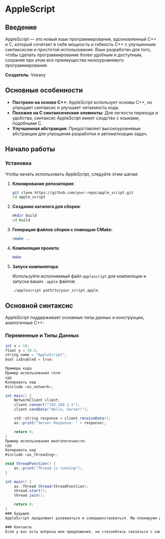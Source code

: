# AppleScript

## Введение

AppleScript — это новый язык программирования, вдохновленный C++ и C, который сочетает в себе мощность и гибкость C++ с улучшенным синтаксисом и простотой использования. Язык разработан для того, чтобы сделать программирование более удобным и доступным, сохраняя при этом все преимущества низкоуровневого программирования.

**Создатель**: Vseany

## Основные особенности

- **Построен на основе C++**: AppleScript использует основы C++, но упрощает синтаксис и улучшает читаемость кода.
- **Похожие на C синтаксические элементы**: Для легкости перехода и удобства, синтаксис AppleScript имеет сходство с языками, подобными C.
- **Улучшенная абстракция**: Предоставляет высокоуровневые абстракции для упрощения разработки и автоматизации задач.

## Начало работы

### Установка

Чтобы начать использовать AppleScript, следуйте этим шагам:

1. **Клонирование репозитория**:

    ```bash
    git clone https://github.com/your-repo/apple_script.git
    cd apple_script
    ```

2. **Создание каталога для сборки**:

    ```bash
    mkdir build
    cd build
    ```

3. **Генерация файлов сборки с помощью CMake**:

    ```bash
    cmake ..
    ```

4. **Компиляция проекта**:

    ```bash
    make
    ```

5. **Запуск компилятора**:

    Используйте исполняемый файл `applescript` для компиляции и запуска ваших `.apple` файлов:

    ```bash
    ./applescript path/to/your_script.apple
    ```

## Основной синтаксис

AppleScript поддерживает основные типы данных и конструкции, аналогичные C++:

### Переменные и Типы Данных

```as
int x = 10;
float y = 20.5;
string name = "AppleScript";
bool isEnabled = true;

Примеры кода
Пример использования сети:
cpp
Копировать код
#include <as_network>;

int main() {
    NetworkClient client;
    client.connect("192.168.1.1");
    client.sendData("Hello, Server!");

    std::string response = client.receiveData();
    as::print("Server Response: " + response);

    return 0;
}
Пример использования многопоточности:
cpp
Копировать код
#include <as_threading>;

void threadFunction() {
    as::print("Thread is running");
}

int main() {
    as::Thread thread(threadFunction);
    thread.start();
    thread.join();

    return 0;
}
### Будущее
AppleScript продолжает развиваться и совершенствоваться. Мы планируем добавлять новые функции и улучшения, чтобы сделать язык еще более удобным и эффективным для разработчиков.

### Контакты
Если у вас есть вопросы или предложения, не стесняйтесь связаться с нами. Владелец проекта: Vseany. Мой аккаунт в Telegram - https://t.me/vseany
